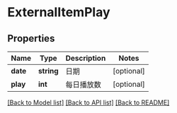 # ExternalItemPlay

## Properties
Name | Type | Description | Notes
------------ | ------------- | ------------- | -------------
**date** | **string** | 日期 | [optional] 
**play** | **int** | 每日播放数 | [optional] 

[[Back to Model list]](../../README.md#documentation-for-models) [[Back to API list]](../../README.md#documentation-for-api-endpoints) [[Back to README]](../../README.md)

